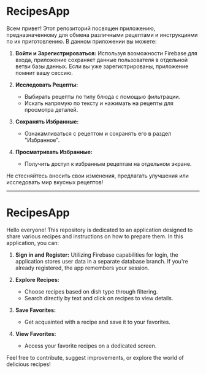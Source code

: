 # RecipesApp

Всем привет! Этот репозиторий посвящен приложению, предназначенному для обмена различными рецептами и инструкциями по их приготовлению. В данном приложении вы можете:

1. **Войти и Зарегистрироваться:** Используя возможности Firebase для входа, приложение сохраняет данные пользователя в отдельной ветви базы данных. Если вы уже зарегистрированы, приложение помнит вашу сессию.

2. **Исследовать Рецепты:**
   - Выбирать рецепты по типу блюда с помощью фильтрации.
   - Искать напрямую по тексту и нажимать на рецепты для просмотра деталей.

3. **Сохранять Избранные:**
   - Ознакамливаться с рецептом и сохранять его в раздел "Избранное".

4. **Просматривать Избранные:**
   - Получить доступ к избранным рецептам на отдельном экране.

Не стесняйтесь вносить свои изменения, предлагать улучшения или исследовать мир вкусных рецептов!

---
# RecipesApp

Hello everyone! This repository is dedicated to an application designed to share various recipes and instructions on how to prepare them. In this application, you can:

1. **Sign in and Register:** Utilizing Firebase capabilities for login, the application stores user data in a separate database branch. If you're already registered, the app remembers your session.

2. **Explore Recipes:**
   - Choose recipes based on dish type through filtering.
   - Search directly by text and click on recipes to view details.

3. **Save Favorites:**
   - Get acquainted with a recipe and save it to your favorites.

4. **View Favorites:**
   - Access your favorite recipes on a dedicated screen.

Feel free to contribute, suggest improvements, or explore the world of delicious recipes!


